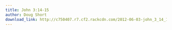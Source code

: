 ```yaml
---
title: John 3:14-15
author: Doug Short
download_link: http://c750407.r7.cf2.rackcdn.com/2012-06-03-john_3_14_15.mp3
---
```

